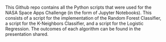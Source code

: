 This Github repo contains all the Python scripts that were used for the NASA Space Apps Challenge (in the form of Jupyter Notebooks). This consists of a script for the implementation of the Random Forest Classifier, a script for the K-Neighbors Classifier, and a script for the Logistic Regression. The outcomes of each algorithm can be found in the presentation shared.

